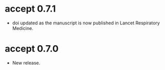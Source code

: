 # accept 0.7.1
* doi updated as the manuscript is now published in Lancet Respiratory Medicine.

# accept 0.7.0
* New release.
